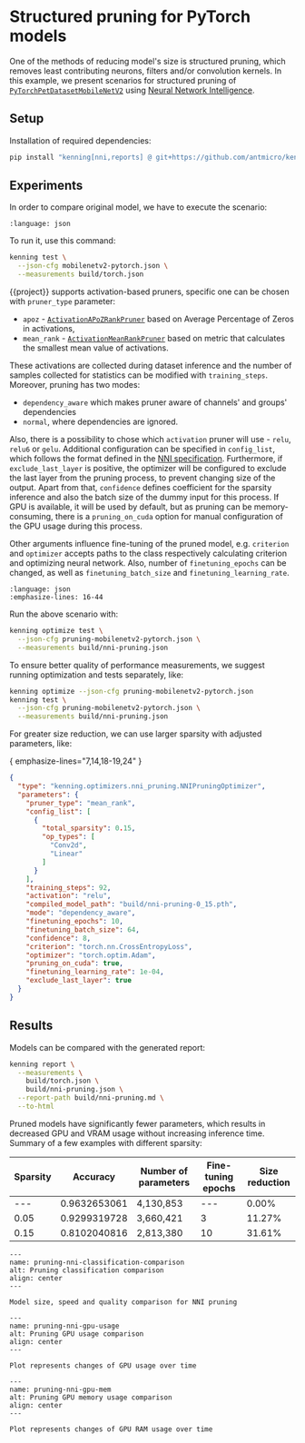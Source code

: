 # Structured pruning for PyTorch models

One of the methods of reducing model's size is structured pruning, which removes least contributing neurons, filters and/or convolution kernels.
In this example, we present scenarios for structured pruning of [`PyTorchPetDatasetMobileNetV2`](https://github.com/antmicro/kenning/blob/main/kenning/modelwrappers/classification/pytorch_pet_dataset.py) using [Neural Network Intelligence](https://github.com/microsoft/nni).

## Setup

Installation of required dependencies:

```bash
pip install "kenning[nni,reports] @ git+https://github.com/antmicro/kenning.git"
```

## Experiments

In order to compare original model, we have to execute the scenario:

```{literalinclude} ../scripts/jsonconfigs/mobilenetv2-pytorch.json save-as=mobilenetv2-pytorch.json
:language: json
```

To run it, use this command:

```bash
kenning test \
  --json-cfg mobilenetv2-pytorch.json \
  --measurements build/torch.json
```

{{project}} supports activation-based pruners, specific one can be chosen with `pruner_type` parameter:
* `apoz` - [`ActivationAPoZRankPruner`](https://nni.readthedocs.io/en/v2.5/Compression/v2_pruning_algo.html#activation-apoz-rank-pruner) based on Average Percentage of Zeros in activations,
* `mean_rank` - [`ActivationMeanRankPruner`](https://nni.readthedocs.io/en/v2.5/Compression/v2_pruning_algo.html#activation-mean-rank-pruner) based on metric that calculates the smallest mean value of activations.

These activations are collected during dataset inference and the number of samples collected for statistics can be modified with `training_steps`.
Moreover, pruning has two modes:

* `dependency_aware` which makes pruner aware of channels' and groups' dependencies
* `normal`, where dependencies are ignored.

Also, there is a possibility to chose which `activation` pruner will use - `relu`, `relu6` or `gelu`.
Additional configuration can be specified in `config_list`, which follows the format defined in the [NNI specification](https://nni.readthedocs.io/en/stable/compression/config_list.html#pruning-specific-configuration-keys).
Furthermore, if `exclude_last_layer` is positive, the optimizer will be configured to exclude the last layer from the pruning process, to prevent changing size of the output.
Apart from that, `confidence` defines coefficient for the sparsity inference and also the batch size of the dummy input for this process.
If GPU is available, it will be used by default, but as pruning can be memory-consuming, there is a `pruning_on_cuda` option for manual configuration of the GPU usage during this process.

Other arguments influence fine-tuning of the pruned model, e.g. `criterion` and `optimizer` accepts paths to the class respectively calculating criterion and optimizing neural network.
Also, number of `finetuning_epochs` can be changed, as well as `finetuning_batch_size` and `finetuning_learning_rate`.

```{literalinclude} ../scripts/jsonconfigs/pruning-mobilenetv2-pytorch.json save-as=pruning-mobilenetv2-pytorch.json
:language: json
:emphasize-lines: 16-44
```

Run the above scenario with:

```bash
kenning optimize test \
  --json-cfg pruning-mobilenetv2-pytorch.json \
  --measurements build/nni-pruning.json
```

To ensure better quality of performance measurements, we suggest running optimization and tests separately, like:

```bash test-skip
kenning optimize --json-cfg pruning-mobilenetv2-pytorch.json
kenning test \
  --json-cfg pruning-mobilenetv2-pytorch.json \
  --measurements build/nni-pruning.json
```

For greater size reduction, we can use larger sparsity with adjusted parameters, like:

{ emphasize-lines="7,14,18-19,24" }
```json
{
  "type": "kenning.optimizers.nni_pruning.NNIPruningOptimizer",
  "parameters": {
    "pruner_type": "mean_rank",
    "config_list": [
      {
        "total_sparsity": 0.15,
        "op_types": [
          "Conv2d",
          "Linear"
        ]
      }
    ],
    "training_steps": 92,
    "activation": "relu",
    "compiled_model_path": "build/nni-pruning-0_15.pth",
    "mode": "dependency_aware",
    "finetuning_epochs": 10,
    "finetuning_batch_size": 64,
    "confidence": 8,
    "criterion": "torch.nn.CrossEntropyLoss",
    "optimizer": "torch.optim.Adam",
    "pruning_on_cuda": true,
    "finetuning_learning_rate": 1e-04,
    "exclude_last_layer": true
  }
}
```

## Results

Models can be compared with the generated report:

```bash
kenning report \
  --measurements \
    build/torch.json \
    build/nni-pruning.json \
  --report-path build/nni-pruning.md \
  --to-html
```

Pruned models have significantly fewer parameters, which results in decreased GPU and VRAM usage without increasing inference time.
Summary of a few examples with different sparsity:

| Sparsity      | Accuracy     | Number of parameters | Fine-tuning epochs | Size reduction |
|---------------|--------------|----------------------|--------------------|----------------|
| ---           | 0.9632653061 |            4,130,853 |                --- |          0.00% |
| 0.05          | 0.9299319728 |            3,660,421 |                  3 |         11.27% |
| 0.15          | 0.8102040816 |            2,813,380 |                 10 |         31.61% |

```{figure} ../img/pruning-nni-classification-comparison.*
---
name: pruning-nni-classification-comparison
alt: Pruning classification comparison
align: center
---

Model size, speed and quality comparison for NNI pruning
```

```{figure} ../img/pruning-nni-gpu-usage-comparison.*
---
name: pruning-nni-gpu-usage
alt: Pruning GPU usage comparison
align: center
---

Plot represents changes of GPU usage over time
```

```{figure} ../img/pruning-nni-gpu-mem-comparison.*
---
name: pruning-nni-gpu-mem
alt: Pruning GPU memory usage comparison
align: center
---

Plot represents changes of GPU RAM usage over time
```

